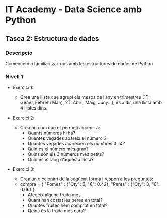 # IT Academy - Data Science amb Python
## Tasca 2: Estructura de dades
### Descripció
Comencem a familiaritzar-nos amb les estructures de dades de Python


### Nivell 1
- Exercici 1: 
  - Crea una llista que agrupi els mesos de l’any en trimestres (1T: Gener, Febrer i Març, 2T: Abril, Maig, Juny...), és a dir, una llista amb 4 llistes dins.

- Exercici 2:
  - Crea un codi que et permeti accedir a:
    - Quants números hi ha?
    - Quantes vegades apareix el número 3
    - Quantes vegades apareixen els nombres 3 i 4?
    - Quin és el número més gran?
    - Quins són els 3 números més petits?
    - Quin és el rang d’aquesta llista?

- Exercici 3:
  - Crea un diccionari de la següent forma i respon a les preguntes:
  - compra = { "Pomes" : {"Qty": 5, "€": 0.42}, "Peres" : {"Qty": 3, "€": 0.66} }
    - Afegeix alguna fruita més
    - Quant han costat les peres en total?
    - Quantes fruites hem comprat en total?
    - Quina és la fruita més cara?
 
